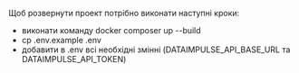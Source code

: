 Щоб розвернути проект  потрібно виконати наступні кроки:
- виконати команду docker composer up --build
- cp .env.example .env
- добавити в .env всі необхідні змінні (DATAIMPULSE_API_BASE_URL та DATAIMPULSE_API_TOKEN)
